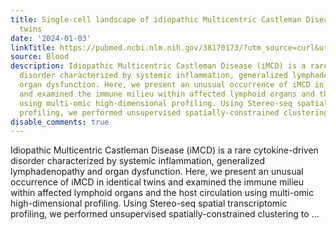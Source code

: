 ```yaml
---
title: Single-cell landscape of idiopathic Multicentric Castleman Disease in identical
  twins
date: '2024-01-03'
linkTitle: https://pubmed.ncbi.nlm.nih.gov/38170173/?utm_source=curl&utm_medium=rss&utm_campaign=journals&utm_content=7603509&fc=None&ff=20240104170644&v=2.18.0
source: Blood
description: Idiopathic Multicentric Castleman Disease (iMCD) is a rare cytokine-driven
  disorder characterized by systemic inflammation, generalized lymphadenopathy and
  organ dysfunction. Here, we present an unusual occurrence of iMCD in identical twins
  and examined the immune milieu within affected lymphoid organs and the host circulation
  using multi-omic high-dimensional profiling. Using Stereo-seq spatial transcriptomic
  profiling, we performed unsupervised spatially-constrained clustering to ...
disable_comments: true
---
```

Idiopathic Multicentric Castleman Disease (iMCD) is a rare cytokine-driven disorder characterized by systemic inflammation, generalized lymphadenopathy and organ dysfunction. Here, we present an unusual occurrence of iMCD in identical twins and examined the immune milieu within affected lymphoid organs and the host circulation using multi-omic high-dimensional profiling. Using Stereo-seq spatial transcriptomic profiling, we performed unsupervised spatially-constrained clustering to ...